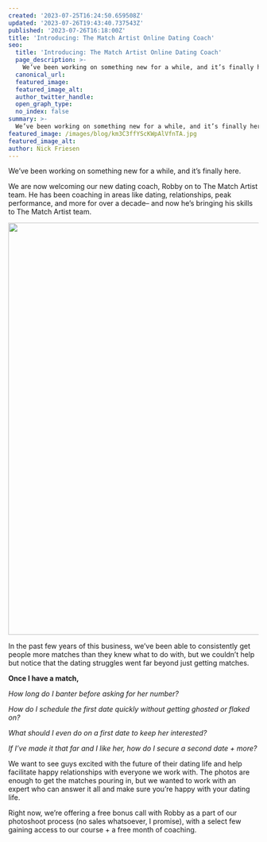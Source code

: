 ```yaml
---
created: '2023-07-25T16:24:50.659508Z'
updated: '2023-07-26T19:43:40.737543Z'
published: '2023-07-26T16:18:00Z'
title: 'Introducing: The Match Artist Online Dating Coach'
seo:
  title: 'Introducing: The Match Artist Online Dating Coach'
  page_description: >-
    We’ve been working on something new for a while, and it’s finally here. We are now welcoming our new dating coach, Robby on to The Match Art
  canonical_url:
  featured_image:
  featured_image_alt:
  author_twitter_handle:
  open_graph_type:
  no_index: false
summary: >-
  We’ve been working on something new for a while, and it’s finally here. We are now welcoming our new dating coach, Robby on to The Match Artist team. He has been coaching in areas like dating, relationships, peak performance, and more for over a decade– and now he’s bringing his ...
featured_image: /images/blog/km3C3ffYScKWpAlVfnTA.jpg
featured_image_alt:
author: Nick Friesen
---
```


<p>We&rsquo;ve been working on something new for a while, and it&rsquo;s finally here.</p>
<p>We are now welcoming our new dating coach, Robby on to The Match Artist team. He has been coaching in areas like dating, relationships, peak performance, and more for over a decade&ndash; and now he&rsquo;s bringing his skills to The Match Artist team.</p>
<p><img src="https://cdn.buttercms.com/mAJl7IvSo6LRW492Xi7w" width="553" height="830"></p>
<p>In the past few years of this business, we&rsquo;ve been able to consistently get people more matches than they knew what to do with, but we couldn&rsquo;t help but notice that the dating struggles went far beyond just getting matches.</p>
<p><strong>Once I have a match,</strong></p>
<p><em>How long do I banter before asking for her number?</em></p>
<p><em>How do I schedule the first date quickly without getting ghosted or flaked on?</em></p>
<p><em>What should I even do on a first date to keep her interested?</em></p>
<p><em>If I&rsquo;ve made it that far and I like her, how do I secure a second date + more?</em></p>
<p></p>
<p>We want to see guys excited with the future of their dating life and help facilitate happy relationships with everyone we work with. The photos are enough to get the matches pouring in, but we wanted to work with an expert who can answer it all and make sure you&rsquo;re happy with your dating life.</p>
<p>Right now, we&rsquo;re offering a free bonus call with Robby as a part of our photoshoot process (no sales whatsoever, I promise), with a select few gaining access to our course + a free month of coaching.</p>
